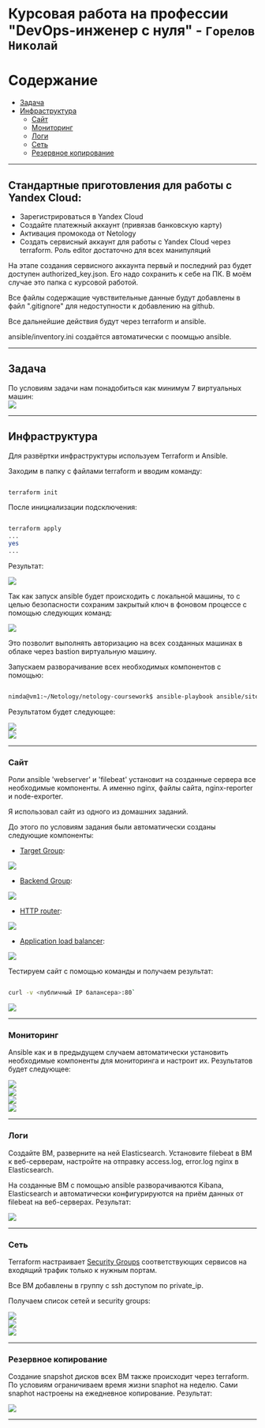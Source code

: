 #  Курсовая работа на профессии "DevOps-инженер с нуля" - `Горелов Николай`


Содержание
==========
* [Задача](#Задача)
* [Инфраструктура](#Инфраструктура)
    * [Сайт](#Сайт)
    * [Мониторинг](#Мониторинг)
    * [Логи](#Логи)
    * [Сеть](#Сеть)
    * [Резервное копирование](#Резервное-копирование)


---

## Стандартные приготовления для работы с Yandex Cloud:
* Зарегистрироваться в Yandex Cloud
* Создайте платежный аккаунт (привязав банковскую карту)
* Активация промокода от Netology
* Создать сервисный аккаунт для работы с Yandex Cloud через terraform. Роль editor достаточно для всех манипуляций

На этапе создания сервисного аккаунта первый и последний раз будет доступен authorized_key.json. Его надо сохранить к себе на ПК. В моём случае это папка с курсовой работой.

Все файлы содержащие чувствительные данные будут добавлены в файл ".gitignore" для недоступности к добавлению на github.

Все дальнейшие действия будут через terraform и ansible.

ansible/inventory.ini создаётся автоматически с поомщью ansible.


---

## Задача

По условиям задачи нам понадобиться как минимум 7 виртуальных машин:  
![](img/YC-virtualmachine.JPG)


---

## Инфраструктура
Для развёртки инфраструктуры используем Terraform и Ansible. 

Заходим в папку с файлами terraform и вводим команду:

``` bash

terraform init

```
После инициализации подсключения:


``` bash

terraform apply
...
yes
...

```
Результат:

![](img/terraform-apply%20result.JPG)  


Так как запуск ansible будет происходить с локальной машины, то с целью безопасности сохраним закрытый ключ в фоновом процессе с помощью следующих команд:

![](img/ssh-add%20&%20ssh-agent.JPG)  

Это позволит выполнять авторизацию на всех созданных машинах в облаке через bastion виртуальную машину. 

Запускаем разворачивание всех необходимых компонентов с помощью:

``` bash

nimda@vm1:~/Netology/netology-coursework$ ansible-playbook ansible/site.yml -i ansible/inventory.ini

```

Результатом будет следующее:

![](img/ansible%20cmd.JPG)  
![](img/ansible-result.JPG)   


---

### Сайт

Роли ansible 'webserver' и 'filebeat' установит на созданные сервера все необходимые компоненты. А именно nginx, файлы сайта, nginx-reporter и node-exporter.

Я использовал сайт из одного из домашних заданий.

До этого по условиям задания были автоматически созданы следующие компоненты:

* [Target Group](https://cloud.yandex.com/docs/application-load-balancer/concepts/target-group):  

![](img/YC-targetgroup.JPG)

* [Backend Group](https://cloud.yandex.com/docs/application-load-balancer/concepts/backend-group):

![](img/YC-backendgroup.JPG)

* [HTTP router](https://cloud.yandex.com/docs/application-load-balancer/concepts/http-router):  

![](img/YC-http-router.JPG)

* [Application load balancer](https://cloud.yandex.com/en/docs/application-load-balancer/):  

![](img/YC-L7-balancer.JPG)


Тестируем сайт с помощью команды и получаем результат:

``` bash

curl -v <публичный IP балансера>:80`

```

![](img/curl-loadbalancer.JPG)


---

### Мониторинг

Ansible как и в предыдущем случаем автоматически установить необходимые компоненты для мониторинга и настроит их. Результатов будет следующее:  

![](img/grafana-dashboards.JPG)  
![](img/grafana-nginx-exporter-dashboard.JPG)  
![](img/grafana-node-exporter-dashboard.JPG)  
![](img/grafana-node-exporter-win2-dashboard.JPG)  


---

### Логи
Cоздайте ВМ, разверните на ней Elasticsearch. Установите filebeat в ВМ к веб-серверам, настройте на отправку access.log, error.log nginx в Elasticsearch.

На созданные ВМ с помощью ansible разворачиваются Kibana, Elasticsearch и автоматически конфигурируются на приём данных от filebeat на веб-серверах. Результат:  

![](img/ELK-Kibana.JPG)  


---

### Сеть

Terraform настраивает [Security Groups](https://cloud.yandex.com/docs/vpc/concepts/security-groups) соответствующих сервисов на входящий трафик только к нужным портам.

Все ВМ добавлены в группу с ssh доступом по private_ip.

Получаем список сетей и security groups:  

![](img/YC-network.JPG)  
![](img/YC-security-gp.JPG)  
![](img/YC-security-gp-ssh.JPG)  


---

### Резервное копирование
Создание snapshot дисков всех ВМ также происходит через terraform. По условиям ограничиваем время жизни snaphot на неделю. Сами snaphot настроены на ежедневное копирование. Результат:

![](img/YC-snapshot.JPG)  

---